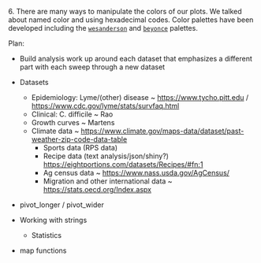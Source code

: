 6\. There are many ways to manipulate the colors of our plots. We talked about named color and using hexadecimal codes. Color palettes have been developed including the [`wesanderson`](https://github.com/karthik/wesanderson) and [`beyonce`](https://github.com/dill/beyonce) palettes.


Plan:
* Build analysis work up around each dataset that emphasizes a different part with each sweep through a new dataset
* Datasets
  + Epidemiology: Lyme/(other) disease ~ https://www.tycho.pitt.edu / https://www.cdc.gov/lyme/stats/survfaq.html
  + Clinical: C. difficile ~ Rao
  + Growth curves ~ Martens
  + Climate data ~ https://www.climate.gov/maps-data/dataset/past-weather-zip-code-data-table
	+ Sports data (RPS data)
	+ Recipe data (text analysis/json/shiny?) https://eightportions.com/datasets/Recipes/#fn:1
	+ Ag census data ~ https://www.nass.usda.gov/AgCensus/
	+ Migration and other international data ~ https://stats.oecd.org/Index.aspx


* pivot_longer / pivot_wider

* Working with strings


  * Statistics
* map functions
